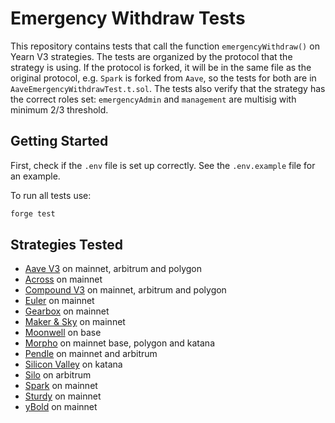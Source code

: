 # Emergency Withdraw Tests

This repository contains tests that call the function `emergencyWithdraw()` on Yearn V3 strategies. The tests are organized by the protocol that the strategy is using. If the protocol is forked, it will be in the same file as the original protocol, e.g. `Spark` is forked from `Aave`, so the tests for both are in `AaveEmergencyWithdrawTest.t.sol`. The tests also verify that the strategy has the correct roles set: `emergencyAdmin` and `management` are multisig with minimum 2/3 threshold.

## Getting Started

First, check if the `.env` file is set up correctly. See the `.env.example` file for an example.

To run all tests use:

```sh
forge test
```

## Strategies Tested

- [Aave V3](./test/AaveEmergencyWithdrawTest.t.sol) on mainnet, arbitrum and polygon
- [Across](./test/AcrossEmergencyWithdrawTest.t.sol) on mainnet
- [Compound V3](./test/CompoundEmergencyWithdrawTest.t.sol) on mainnet, arbitrum and polygon
- [Euler](./test/Base4626EmergencyWithdrawTest.t.sol) on mainnet
- [Gearbox](./test/Base4626EmergencyWithdrawTest.t.sol) on mainnet
- [Maker & Sky](./test/MakerEmergencyWithdrawTest.t.sol) on mainnet
- [Moonwell](./test/MoonwellTest.t.sol) on base
- [Morpho](./test/Base4626EmergencyWithdrawTest.t.sol) on mainnet base, polygon and katana
- [Pendle](./test/PendleEmergencyWithdrawTest.t.sol) on mainnet and arbitrum
- [Silicon Valley](./test/SingleSidedALM.t.sol) on katana
- [Silo](./test/SiloEmergencyWithdrawTest.t.sol) on arbitrum
- [Spark](./test/AaveEmergencyWithdrawTest.t.sol) on mainnet
- [Sturdy](./test/Base4626EmergencyWithdrawTest.t.sol) on mainnet
- [yBold](./test/BoldEmergencyWithdrawTest.t.sol) on mainnet
